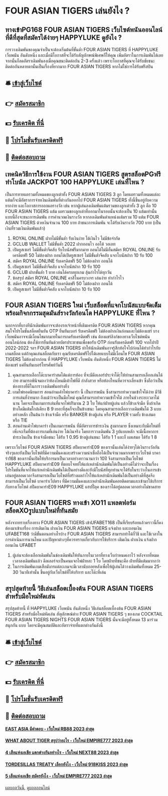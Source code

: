 # FOUR ASIAN TIGERS เล่นยังไง ?
## ทางเข้าPG168 FOUR ASIAN TIGERS เว็บไซต์พนันออนไลน์ที่ดีที่สุดที่สมัครได้ง่ายๆ HAPPYLUKE ดูยังไง ?
การวางเดิมพันของคุณจำเป็นจะต้องเริ่มต้นที่ขั้นต่ำ FOUR ASIAN TIGERS ที่ HAPPYLUKE เว็บพนัน อันดับหนึ่ง และเมื่อมีโอกาสที่จะได้รับสัญลักษณ์พิเศษก็ให้คุณ เพิ่มอัตราในการเดิมพันได้เลย จากนั้นก็ลดอัตราเดิมพันลงเมื่อคุณชนะติดต่อกัน 2-3 ครั้งแล้ว เพราะโอกาสที่คุณจะได้รับชัยชนะติดต่อกันหลายตานั้นเป็นเรื่องที่ยากมาก FOUR ASIAN TIGERS หากไม่ใช่การได้รับฟรีสปิน

## 🛎 [เข้าสู่เว็บไซต์](https://bit.ly/3SdLNi2)
## 👉 [สมัครสมาชิก](https://bit.ly/3SdLNi2)
## 💵 [รับเครดิต ที่นี่](https://bit.ly/3dyRKHj)
## 👑 [โปรโมชั่นรับเครดิตฟรี](https://bit.ly/3dyRKHj)
## 📱 [ติดต่อสอบถาม](https://bit.ly/3dyRKHj)

## เทคนิควิธีการใช้งาน FOUR ASIAN TIGERS สูตรสล็อตPGฟรี  ทำโบนัส JACKPOT 100 HAPPYLUKE เล่นที่ไหน ?
เป็นการทายผลรวมทั้งหมดของลูกเต๋าทั้ง FOUR ASIAN TIGERS 3 ลูก โดยผลรวมทั้งหมดแต่ละแต้มก็จะมีอัตราการจ่ายเงินเดิมพันที่ต่างกันออกไป FOUR ASIAN TIGERS ทั้งนี้ขึ้นอยู่กับความยากง่าย และโอกาสการออกผลรางวัล เช่น หากผู้เล่นลงเดิมพันแต้มรวมของลูกเต๋าทั้ง 3 ลูก คือ 10 FOUR ASIAN TIGERS แต้ม ผลรวมของลูกเต๋าที่ออกมาในรอบนั้นจะต้องเป็น 10 แต้มเท่านั้น แบบนี้ถึงจะชนะการเดิมพัน
การคำนวณเงินรางวัล หากลงเดิมพันตำแหน่งแต้มรวม 10 แต้ม FOUR ASIAN TIGERS ด้วยเงินจำนวน 100 บาท ถ้าชนะการเดิมพัน จะได้รับเงินรางวัล 700 บาท (เป็นเงินที่รวมเงินเดิมพันแล้ว)
1. ROYAL ONLINE ฝากไม่มีขั้นต่ำ รับเงินง่าย ได้เงินไว ไม่มีข้อจำกัด
2. GCLUB WALLET ไม่มีขั้นต่ำ 2022 ฝากถอนไว ออโต้ วอเลท
3. เปิดยูสเซอร์ ไม่มีขั้นต่ำจีคลับ รับโบนัสฟรีมากมาย ถอนได้ไม่มีอั้นสมัคร ROYAL ONLINE รับเครดิตฟรี 50 ไม่ต้องฝาก ถอนได้เปิดยูสเซอร์ ไม่มีขั้นต่ำจีคลับ แจกโบนัสฝาก 10 รับ 100
4. สมัคร ROYAL ONLINE รับเครดิตฟรี 50 ไม่ต้องฝาก ถอนได้
5. เปิดยูสเซอร์ ไม่มีขั้นต่ำจีคลับ แจกโบนัสฝาก 10 รับ 100
6. GCLUB ฝากขั้นต่ำ 1 บาท เล่นได้ครบทุกเกม ลุ้นกำไรได้ทุกวัน
7. ข้อสรุป สมัคร ROYAL ONLINE คาสิโนครบวงจร เล่นง่าย ทำกำไรไว
8. สมัคร ROYAL ONLINE รับเครดิตฟรี 50 ไม่ต้องฝาก ถอนได้
9. เปิดยูสเซอร์ ไม่มีขั้นต่ำจีคลับ แจกโบนัสฝาก 10 รับ 100

## FOUR ASIAN TIGERS ใหม่ เว็บสล็อตที่แจกโบนัสแบบจัดเต็ม พร้อมกิจกกรรมสุดมันส์รางวัลก้อนโต HAPPYLUKE ที่ไหน ?
นอกจากที่บางทีนักเดิมพันอาจจะต้องรอเจ้าหน้าที่เติมเครดิต FOUR ASIAN TIGERS หากคุณสนใจโปรโมชั่นสล็อตยืนยัน OTP ยืนยันเบอร์ รับเครดิตฟรี ไม่ต้องฝากเงินก่อนและไม่ต้องแชร์ บางเว็บพนันอาจจะมีเงื่อนไขมากมายในการกดรับเครดิตฟรี เช่น ต้องแชร์ลิงก์ของทางเว็บไซต์พนันออนไลน์ก่อน ต้องใช้การยืนยันด้วยบัตรประชาชนเพื่อขอรับ OTP ก่อนรับเครดิตฟรี 100 จากโปรปี 2022-2022 ฯลฯ FOUR ASIAN TIGERS ทำให้นักเดิมพันอาจรู้สึกท้อใจไปก่อนได้ทำกำไรกับเกมสล็อต แต่ถ้าคุณเล่นสล็อตกับเรา คุณรับเครดิตฟรีไปได้เลยแบบไม่มีเงื่อนไข FOUR ASIAN TIGERS ไม่ต้องฝากก่อน ที่ HAPPYLUKE เว็บพนัน อันดับหนึ่ง FOUR ASIAN TIGERS ไม่ต้องแชร์ แค่ยืนยันเบอร์โทรศัพท์วันนี้
1. คุณสามารถเลือกโต๊ะบาคาร่าสดได้แต่การห้อง ที่จะมีดีลเลอร์ประจำโต๊ะให้ท่านสามารถเลือกเล่นได้ง่าย สามารถพินิจมองว่าห้องไหนมีเค้าไพ่ที่ดี กำลังสวย หรือห้องไหนที่ควรจะเลี่ยงเข้า ซึ่งถือว่าเป็นช่องทางที่ดีในการวางเดิมพันอย่างยิ่ง
2. เกมไพ่ยอดนิยมการ สอนอ่านเค้าไพ่บาคาร่า นี้ เป็นการพนัน ซึ่งสามารถทำความเข้าใจได้ง่าย มีวิธีการเล่นที่ง่ายมาก ถึงแม้ว่าจะเป็นมือใหม่ คุณก็สามารถทำความเข้าใจได้ ภายในช่วงระยะเวลาไม่นาน โดยจะเป็นเกมการเล่นที่แจกไพ่ปริมาณ 2 3 ใบ ให้แก่ฝ่ายผู้เล่น แล้วก็ข้างเจ้ามือ ซึ่งถ้าเกิดข้างใดมีแต้มใกล้เคียง 8 9 เยอะที่สุดก็จะเป็นข้างชนะ โดยคุณสามารถเลือกวางเดิมพันได้ 3 แบบอย่างหลัก เป็นต้นว่า ข้างเจ้ามือ หรือ BANKER ข้างผู้เล่น หรือ PLAYER รวมทั้ง ข้างเสมอ หรือ TIE
3. สอนอ่านเค้าไพ่บาคาร่า เป็นเกมการพนัน ที่มีอัตราการชำระเงิน สูงมากมาย ซึ่งเหมาะกับมือใหม่ที่เพิ่งจะเริ่มที่ต้องการเกมที่เล่นง่าย ได้เงินจริง โดยการวางเดิมพัน 3 รูปแบบหลัก จะมีเนื้อหาการชำระเงินเป็น ข้างเจ้ามือชนะ ได้รับ 1 0.95 ข้างผู้เล่นชนะ ได้รับ 1 1 และก็ ผลเสมอ ได้รับ 1 8

เพราะเว็บไซต์ FOUR ASIAN TIGERS สปีดบาคาร่าE09 ของเรานั้นเล่นได้ง่ายๆได้เงินรางวัลกันจริงๆและยังเป็นเว็บไซต์ที่มีความมั่นคงและสร้างความน่าเชื่อถือได้เป็นจำนวนมากเพราะเว็บไซต์ บาคาร่า168 ของเรานั้นเปิดให้บริการมาเป็นเวลาอย่างยาวนานกว่า 10ปี จึงสามารถเป็นเว็บไซต์ HAPPYLUKE สปีดบาคาร่าE09 ที่ตอบโจทย์ให้แก่เหล่านักเดิมพันได้เป็นอย่างดีไม่ว่าจะเป็นเรื่องโปรโมชันที่แจกให้แก่เหล่านักเดิมพันได้เป็นอย่างดีและยังมีโบนัสที่ทุกท่านจะได้รับในระว่างในการเข้าเล่นอยู่ตลอดเวลาจึงสามารถเป็นเว็บไซต์ที่สร้างผลกำไรให้แก่เหล่านักเดิมพันได้เป็นอย่างดีที่สุดจึงสามารถเป็นเว็บไซต์ บาคาร่าเว็ปตรง ที่มีความมั่นคงและเหล่านักเดิมพันคอยติดตามและเข้ามาใช้บริการกับทางเว็บไซต์ สปีดบาคาร่าE09 HAPPYLUKE แฮปปี้ลุค ของเราได้อยู่ตลอดเวลาอย่างไม่ขาดสาย

## FOUR ASIAN TIGERS ทางเข้า XO11 แพลตฟอร์มสล็อตXOรูปแบบใหม่ที่ทันสมัย
หลังจากทราบเรื่องทาง FOUR ASIAN TIGERS เข้าUFABET168 เป็นที่เรียบร้อยแล้วคราวนี้ก็คงต้องมาเข้าเกรื่อง การเติมเงิน ฝากเงิน FOUR ASIAN TIGERS แจ้งฝาก และถอนเงิน UFABET168 ว่ามีขั้นตอนอย่างไรบ้าง FOUR ASIAN TIGERS สามารถทำได้กี่วิธี และใช้เวลาในการดำเนินการนานไหม และปัญหาต่างๆที่ควรทราบเกี่ยวกับการใช้บริการ เติมเงิน ฝากเงิน แจ้งฝาก ถอนเงิน UFABET
1. ผู้เล่นจะต้องเลือกเดิมพันในช่องเดิมพันให้ทันภายในเวลาที่ทางเว็บกำหนดเอาไว้ หลังจากที่หมดเวลาลงเดิมพันแล้ว ดีลเลอร์จะเป็นคนแจกไพ่ฝ่ายละ 1 ใบ โดยฝ่ายที่ชนะคือ ฝ่ายที่มีแต้มมากกว่า
2. ในการเดิมพันเกมเสือมังกรแต่ละเกมจะมีเวลานับถอยหลังเพื่อให้ผู้เล่นได้วางเดิมพันทั้งหมด 25-30 วินาทีเท่านั้น ขึ้นอยู่กับเว็บไซต์ที่ให้บริการ และโต๊ะที่เล่น

## สรุปสุดท้ายนี้ วิธีเล่นสล็อตเบื้องต้น FOUR ASIAN TIGERS สำหรับมือใหม่หัดเล่น
สรุปสุดท้ายนี้ ที่ HAPPYLUKE เว็บพนัน อันดับหนึ่ง วิธีเล่นสล็อตเบื้องต้น FOUR ASIAN TIGERS สำหรับมือใหม่หัดเล่น สัญลักษณ์ต่าง FOUR ASIAN TIGERS ๆ ของเกม COCKTAIL FOUR ASIAN TIGERS NIGHTS FOUR ASIAN TIGERS นั้นจะมีอยู่ทั้งหมด 13 มาร่วมสนุกกัน แบบ โดยจะมีคุณสมบัติและอัตราจ่ายที่แตกต่างกันดังนี้

## 🛎 [เข้าสู่เว็บไซต์](https://bit.ly/3SdLNi2)
## 👉 [สมัครสมาชิก](https://bit.ly/3SdLNi2)
## 💵 [รับเครดิต ที่นี่](https://bit.ly/3dyRKHj)
## 👑 [โปรโมชั่นรับเครดิตฟรี](https://bit.ly/3dyRKHj)
## 📱 [ติดต่อสอบถาม](https://bit.ly/3dyRKHj)

#### [EAST ASIA มีคำตอบ - เว็บใหม่ RB88 2023 ล่าสุด](https://atom.io/themes/east%20asia%20มีคำตอบ%20-%20เว็บใหม่%20rb88%202023%20ล่าสุด)
#### [WHAT ABOUT TIGER สรุปว่าอะไร - เว็บใหม่ EMPIRE777 2023 ล่าสุด](https://atom.io/themes/what%20about%20tiger%20สรุปว่าอะไร%20-%20เว็บใหม่%20empire777%202023%20ล่าสุด)
#### [4 เสือแห่งเอเชีย แตกต่างกันอย่างไร - เว็บใหม่ NEXT88 2023 ล่าสุด](https://atom.io/themes/4%20เสือแห่งเอเชีย%20แตกต่างกันอย่างไร%20-%20เว็บใหม่%20next88%202023%20ล่าสุด)
#### [TORDESILLAS TREATY เลือกยังไง - เว็บใหม่ 918KISS 2023 ล่าสุด](https://atom.io/themes/tordesillas%20treaty%20เลือกยังไง%20-%20เว็บใหม่%20918kiss%202023%20ล่าสุด)
#### [5 เสือแห่งเอเชีย สมัครยังไง - เว็บใหม่ EMPIRE777 2023 ล่าสุด](https://atom.io/themes/5%20เสือแห่งเอเชีย%20สมัครยังไง%20-%20เว็บใหม่%20empire777%202023%20ล่าสุด)

[ผลบอลวันนี้](https://siamsport.tv "ผลบอลวันนี้"), [ดูบอลออนไลน์](https://siamsport.tv/ดูบอลสด "ดูบอลออนไลน์")